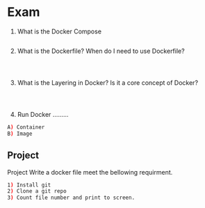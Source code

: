 # Exam

1. What is the Docker Compose

```sh


```



2. What is the Dockerfile? When do I need to use Dockerfile?

```sh




```



3. What is the Layering in Docker? Is it a core concept of Docker?

```sh




```



4. Run Docker .........

```sh
A) Container
B) Image
```



## Project

Project Write a docker file meet the bellowing requirment. 

```sh
1) Install git
2) Clone a git repo
3) Count file number and print to screen.

```

